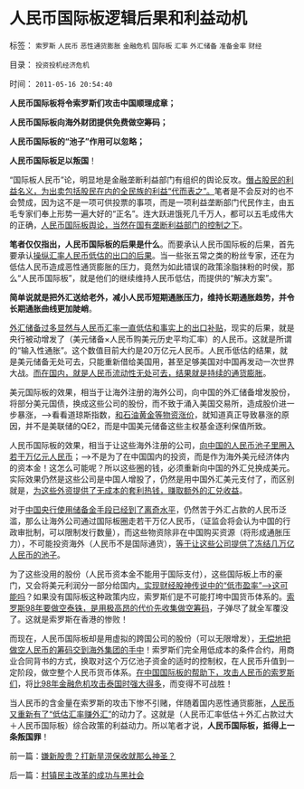 # 人民币国际板逻辑后果和利益动机

标签： `索罗斯` `人民币` `恶性通货膨胀` `金融危机` `国际板` `汇率` `外汇储备` `准备金率` `财经` 

目录： `投资投机经济危机`

时间： `2011-05-16 20:54:40`

**人民币国际板将令索罗斯们攻击中国顺理成章；**

**人民币国际板向海外财团提供免费做空筹码；**

**人民币国际板的“池子”作用可以忽略；**

**人民币国际板足以叛国**！

“国际板人民币”论，明显地是金融垄断利益部门有组织的舆论反攻。[僭占股民的利益名义，为出卖包括股民在内的全民族的利益“代而表之”。](../../../2011/5/12/CDR的人民币国际板也是该死的.md)笔者是不会反对的也不会赞成，因为这不是一项可供投票的事项，而是一项利益垄断部门代民作主，由五毛专家们奉上形势一遍大好的“正名”。连大跃进饿死几千万人，都可以五毛成伟大的正确，[人民币国际板舆论，当然在国有垄断利益部门的控制之下](../../../2010/11/29/国际板是最具卖国潜力的选手.md)。

**笔者仅仅指出，人民币国际板的后果是什么**。而要承认人民币国际板的后果，首先要承认[操纵汇率人民币低估的出口的后果](../../../2011/4/20/爱国鬼子的卖国奉献.md)。当一些张五常之类的粉丝专家，还在为低估人民币造成恶性通货膨胀的压力，竟然为如此错误的政策涂脂抹粉的时侯，那么“人民币国际板”，就是他们的继续维持人民币低估，而提供的“解决方案”。

**简单说就是把外汇送给老外，减小人民币短期通胀压力，维持长期通胀趋势，并令长期通胀曲线更加陡峭**。

[外汇储备过多显然与人民币汇率一直低估和事实上的出口补贴](../../../2007/11/29/弱国自卑心理造成低估人民币廉价出口的历史性惨剧.md)，现实的后果，就是央行被动增发了（美元储备×人民币购美元历史平均汇率）的人民币。这就是所谓的“输入性通胀”。这个数值目前大约是20万亿元人民币。人民币低估的结果，就是美元储备无处可去，只能重新借给美国用，甚至足够美国对中国再发动一次世界大战。[而在国内，就是人民币流动性无处可去，结果就是持续的通货膨胀](../../../2007/12/3/人民币升值与我国恶性通货膨胀的“不正当关系“.md)。

美元国际板的效果，相当于让海外注册的海外公司，向中国的外汇储备增发股份，将部分美元国债，换成这些公司的股份，而不致于涌入美国交易所，造成股价进一步暴涨，——>看看道琼斯指数，[和石油黄金等物资涨价](../../../2010/6/22/外汇储备说明政府相对廉洁；.md)，就知道真正导致暴涨的原因，并不是美联储的QE2，而是中国美元储备这些主权基金逐利保值所致。

人民币国际板的效果，相当于让这些海外注册的公司，[向中国的人民币池子里圈入若干万亿元人民币](../../../2010/3/28/股市是市场经济的工具，不是计划经济的手段.md)；——>不是为了在中国国内的投资，而是作为海外美元经济体内的资本金！这怎么可能呢？所以这些圈的钱，必须重新向中国的外汇兑换成美元。实际效果仍然是这些公司是中国人增股了，仍然是用中国外汇美元支付了，而区别就是，[为这些外资提供了无成本的套利热钱，赚取额外的汇兑收益](../../../2010/4/25/人民币不升值必死！人民币缓慢升值找死！.md)。

对于[中国央行使用储备金手段已经到了离奇水平](../../../2011/5/12/中国特色的准备金率有什么特色？.md)，仍然苦于外汇占款的人民币泛滥，那么让海外公司通过国际板圈走若干万亿人民币，（证监会将会认为中国的行政审批制，可以限制发行数量），而这些物资除非在中国购买资源（将形成通胀压力），不可能投资海外（人民币不是国际通货），[等于让这些公司提供了冻结几万亿人民币的池子](../../../2011/5/12/CDR的人民币国际板也是该死的.md)。

为了这些没用的股份（人民币资本金不能用于国际支付），这些国际板上市的豪门，又会将美元利润分一部分给国内[，实现财经股神传说中的“低市盈率”——>这可能吗](../../../2011/4/27/国际板预期打压.md)？如果没有国际板这种政策内应，索罗斯们是不可能打垮中国货币体系的。[索罗斯98年要做空泰铢，是用极高昂的代价先收集做空筹码](../../../2009/2/15/美国资本根本不可能低价收购中国.md)，子弹尽了就全军覆没了。这就是索罗斯在香港的惨败！

而现在，人民币国际板却是用虚拟的跨国公司的股份（可以无限增发），[无偿地把做空人民币的筹码交到海外集团的手中](../../../2008/7/21/中国索罗斯做空美元剪美国人羊毛惨败的货币战争.md)！索罗斯们完全用低成本的条件合约，用商业合同背书的方式，换取对这个万亿池子资金的适时的控制权，在人民币升值到一定阶段，做空整个人民币货币体系。[在中国国际板的帮助下，攻击人民币的索罗斯们](../../../2009/6/10/有中国特色的蒙代尔汇率忽悠三角.md)，将[比98年金融危机攻击泰国时强大得多](../../../2009/4/29/98金融危机教训：高估汇率民众可以得益吗？.md)，而变得不可战胜！

当人民币的含金量在索罗斯的攻击下惨不引赌，伴随着国内恶性通货膨胀，[人民币又重新有了“低估汇率赚外汇”](../../../2010/3/29/中国经济不可能“大香港化”，国民内需是根本.md)的动力了。这就是（人民币汇率低估＋外汇占款过大＋人民币国际板）综合政策的利益动力。所以笔者才说，**人民币国际板，抵得上一条叛国罪**！



前一篇：[嫌新股贵？打新旱涝保收就那么神圣？](../../../2011/5/16/嫌新股贵？打新旱涝保收就那么神圣？.md)

后一篇：[村镇民主改革的成功与黑社会](../../../2011/5/16/村镇民主改革的成功与黑社会.md)